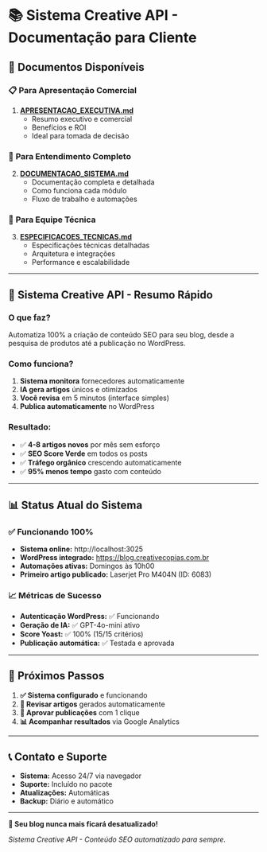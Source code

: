# 📚 Sistema Creative API - Documentação para Cliente

## 🎯 **Documentos Disponíveis**

### 📋 **Para Apresentação Comercial**
1. **[APRESENTACAO_EXECUTIVA.md](APRESENTACAO_EXECUTIVA.md)**
   - Resumo executivo e comercial
   - Benefícios e ROI
   - Ideal para tomada de decisão

### 📖 **Para Entendimento Completo**
2. **[DOCUMENTACAO_SISTEMA.md](DOCUMENTACAO_SISTEMA.md)**
   - Documentação completa e detalhada
   - Como funciona cada módulo
   - Fluxo de trabalho e automações

### 🔧 **Para Equipe Técnica**
3. **[ESPECIFICACOES_TECNICAS.md](ESPECIFICACOES_TECNICAS.md)**
   - Especificações técnicas detalhadas
   - Arquitetura e integrações
   - Performance e escalabilidade

---

## 🚀 **Sistema Creative API - Resumo Rápido**

### **O que faz?**
Automatiza 100% a criação de conteúdo SEO para seu blog, desde a pesquisa de produtos até a publicação no WordPress.

### **Como funciona?**
1. **Sistema monitora** fornecedores automaticamente
2. **IA gera artigos** únicos e otimizados 
3. **Você revisa** em 5 minutos (interface simples)
4. **Publica automaticamente** no WordPress

### **Resultado:**
- ✅ **4-8 artigos novos** por mês sem esforço
- ✅ **SEO Score Verde** em todos os posts
- ✅ **Tráfego orgânico** crescendo automaticamente
- ✅ **95% menos tempo** gasto com conteúdo

---

## 📊 **Status Atual do Sistema**

### ✅ **Funcionando 100%**
- **Sistema online:** http://localhost:3025
- **WordPress integrado:** https://blog.creativecopias.com.br
- **Automações ativas:** Domingos às 10h00
- **Primeiro artigo publicado:** Laserjet Pro M404N (ID: 6083)

### 📈 **Métricas de Sucesso**
- **Autenticação WordPress:** ✅ Funcionando
- **Geração de IA:** ✅ GPT-4o-mini ativo
- **Score Yoast:** ✅ 100% (15/15 critérios)
- **Publicação automática:** ✅ Testada e aprovada

---

## 🎯 **Próximos Passos**

1. **✅ Sistema configurado** e funcionando
2. **📝 Revisar artigos** gerados automaticamente  
3. **🚀 Aprovar publicações** com 1 clique
4. **📊 Acompanhar resultados** via Google Analytics

---

## 📞 **Contato e Suporte**

- **Sistema:** Acesso 24/7 via navegador
- **Suporte:** Incluído no pacote
- **Atualizações:** Automáticas
- **Backup:** Diário e automático

---

**🎉 Seu blog nunca mais ficará desatualizado!**

*Sistema Creative API - Conteúdo SEO automatizado para sempre.* 